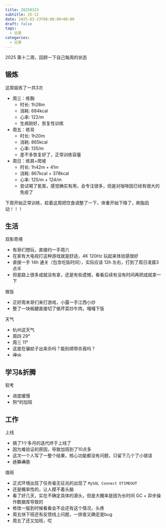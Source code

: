```yaml
---
title: 20250323
subtitle: 25-12
date: 2025-03-23T08:00:00+08:00
draft: false
tags:
  - 记录
categories:
  - 记录
---
```


2025 第十二周，回顾一下自己每周的状态

## 锻炼

这周锻炼了一共3次

* 周三：练胸
  * 时长: 1h28m
  * 消耗: 684kcal
  * 心率: 122/m
  * 生病刚好，恢复性训练
* 周五：练背
  * 时长: 1h20m
  * 消耗: 865kcal
  * 心率: 135/m
  * 差不多恢复好了，正常训练容量
* 周日：练肩+爬坡
  * 时长: 1h42m + 41m
  * 消耗: 867kcal + 378kcal
  * 心率: 125/m + 124/m
  * 尝试喝了氮泵，感觉确实有用，会专注很多，但是对咖啡因已经有很大的免疫了

下周开始正常训练，趁着这周把饮食调整了一下，体重开始下降了，刷脂启动！！！

## 生活

双影奇境

* 有哥们想玩，直接约一手周六
* 在家有大电视打这种游戏就是舒适，4K 120Hz 玩起来体验感很好
* 直接一手 14h 通关（包含吃饭时间），实际应该 12h 左右，打到了周日凌晨3点半
* 但是路上很多成就没有拿，还是有些遗憾，看看后续有没有时间再把成就拿一下

做饭

* 正好周末哥们来打游戏，小露一手江西小炒
* 整了一块板腱直接切了做芹菜炒牛肉，嘎嘎下饭

天气

* 杭州这天气
* 周四 29°
* 周三 11°
* 这是在骗蚊子出来杀吗？能别顺带杀我吗？
* ~~淬火~~

## 学习&折腾

软考

* 进度缓慢
* 狗*的加班

## 工作

上线

* 搞了1个多月的迭代终于上线了
* 因为难验证的原因，导致加班到了10点多
* 这次一个人写了一整个结果，核心功能都没有问题，只留下几个了小错误
* ~~还算满意~~

值班

* 正式环境出现了任务毫无征兆的出现了 `MySQL Connect ETIMEOUT`
* 还是概率性的，让人摸不着头脑
* 看了好几天，实在不确定具体的源头，但是大概率是因为长时间 GC + 异步操作数据库导致的
* 修改一版到时候看看会不会还有这个情况，头疼
* 周五快下班还有反馈线上问题，一排查又确定是bug
* 周五了还又加班，哎
